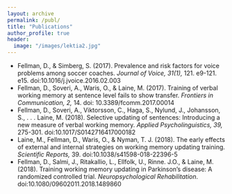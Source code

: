 ```yaml
---
layout: archive
permalink: /publ/
title: "Publications"
author_profile: true
header:
  image: "/images/lektia2.jpg"
---
```

* Fellman, D., & Simberg, S. (2017). Prevalence and risk factors for voice problems among soccer coaches. *Journal of Voice, 31(1),* 121. e9-121. e15. doi:10.1016/j.jvoice.2016.02.003
*	Fellman, D., Soveri, A., Waris, O., & Laine, M. (2017). Training of verbal working memory at sentence level fails to show transfer. *Frontiers in Communication, 2,* 14.
doi: 10.3389/fcomm.2017.00014
* Fellman, D., Soveri, A., Viktorsson, C., Haga, S., Nylund, J., Johansson, S., . . . Laine, M. (2018). Selective updating of sentences: Introducing a new measure of verbal working memory. *Applied Psycholinguistics, 39,* 275-301. doi:10.1017/S0142716417000182
* Laine, M., Fellman, D., Waris, O., & Nyman, T. J. (2018). The early effects of external and internal strategies on working memory updating training. *Scientific Reports,* 39. doi:10.1038/s41598-018-22396-5
* Fellman, D., Salmi, J., Ritakallio, L., Ellfolk, U., Rinne. J.O., & Laine, M. (2018). Training working memory updating in Parkinson’s disease: A randomized controlled trial. *Neuropsychological Rehabilitation*. doi:10.1080/09602011.2018.1489860

